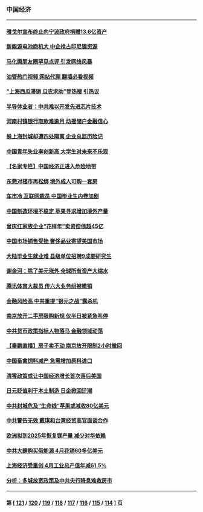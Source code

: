 ### 中国经济
---
#### [雅戈尔宣布终止向宁波政府捐赠13.6亿资产](../../pages/ncid283/n13744156.md?05242045) 
#### [新能源电池商机大 中企抢占印尼镍资源](../../pages/ncid283/n13744063.md?05242045) 
#### [马化腾朋友圈罕见点评 引发网络风暴](../../pages/ncid283/n13743558.md?05242045) 
#### [油管热门视频 网站代理 翻墙必看视频](http://209.222.30.114:81/youtube.html?05242045)
#### [“上海西瓜滞销 瓜农求助”登热搜 引热议](../../pages/ncid283/n13743639.md?05242045) 
#### [半导体业者：中共难以开发先进芯片技术](../../pages/ncid283/n13743079.md?05242045) 
#### [河南村镇银行取款难逾月 动摇储户金融信心](../../pages/ncid283/n13743006.md?05242045) 
#### [躲上海封城却遭四处隔离 企业总监历险记](../../pages/ncid283/n13742979.md?05242045) 
#### [中国青年失业率创新高 大学生对未来不乐观](../../pages/ncid283/n13742969.md?05242045) 
#### [【名家专栏】中国经济正进入危险地带](../../pages/ncid283/n13742856.md?05242045) 
#### [东莞对楼市再松绑 境外成人可购一套房](../../pages/ncid283/n13742732.md?05242045) 
#### [车市冷 互联网裁员 中国毕业生内卷加剧](../../pages/ncid283/n13742607.md?05242045) 
#### [中国制造环境不稳定 苹果寻求增加境外产量](../../pages/ncid283/n13742351.md?05242045) 
#### [曾庆红家族企业“花样年”卖资偿债超45亿](../../pages/ncid283/n13742358.md?05242045) 
#### [中国市场销售受挫 奢侈品业寄望美国市场](../../pages/ncid283/n13742248.md?05242045) 
#### [大陆毕业生就业难 县级单位招聘9成要研究生](../../pages/ncid283/n13742186.md?05242045) 
#### [谢金河：除了美元涨外 全球所有资产大缩水](../../pages/ncid283/n13742038.md?05242045) 
#### [腾讯体育大裁员 传六大业务组被撤销](../../pages/ncid283/n13742080.md?05242045) 
#### [金融风险高 中共重提“银元之战”露杀机](../../pages/ncid283/n13742039.md?05242045) 
#### [南京放开二手房限购新规 仅半日被紧急叫停](../../pages/ncid283/n13741971.md?05242045) 
#### [中共货币政策指标人物落马 金融领域动荡](../../pages/ncid283/n13741950.md?05242045) 
#### [【秦鹏直播】房子卖不动 南京放开限制2小时撤回](../../pages/ncid283/n13741862.md?05242045) 
#### [中国畜禽饲料减产 急需增加原料进口](../../pages/ncid283/n13741776.md?05242045) 
#### [清零政策或让中国经济增长首次落后美国](../../pages/ncid283/n13741818.md?05242045) 
#### [日元贬值利于本土制造 日企掀回迁潮](../../pages/ncid283/n13741770.md?05242045) 
#### [中共封城危及“生命线”苹果或减收80亿美元](../../pages/ncid283/n13741762.md?05242045) 
#### [中共警告无效 戴琪和台湾经贸高官面谈合作](../../pages/ncid283/n13741718.md?05242045) 
#### [欧洲拟到2025年恢复镁产量 减少对华依赖](../../pages/ncid283/n13741694.md?05242045) 
#### [中共大肆购买俄能源 4月花销60多亿美元](../../pages/ncid283/n13741698.md?05242045) 
#### [上海经济受重创 4月工业总产值年减61.5%](../../pages/ncid283/n13741423.md?05242045) 
#### [分析：多城放宽政策及中共央行降息难救房市](../../pages/ncid283/n13741415.md?05242045) 

---
#### 第 [ [121](./121.md?05242045) / [120](./120.md?05242045) / [119](./119.md?05242045) / [118](./118.md?05242045) / [117](./117.md?05242045) / [116](./116.md?05242045) / [115](./115.md?05242045) / [114](./114.md?05242045) ] 页
